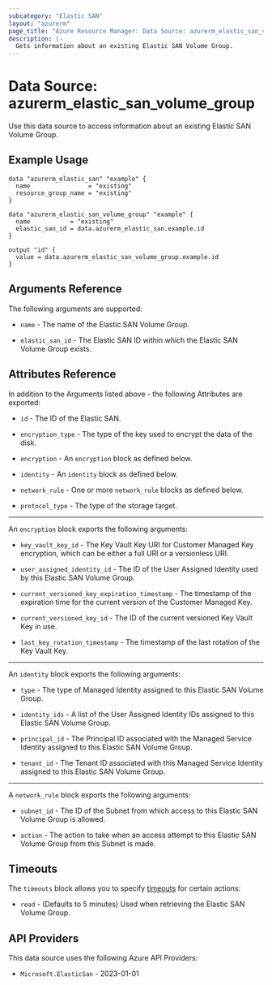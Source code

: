 ```yaml
---
subcategory: "Elastic SAN"
layout: "azurerm"
page_title: "Azure Resource Manager: Data Source: azurerm_elastic_san_volume_group"
description: |-
  Gets information about an existing Elastic SAN Volume Group.
---
```


# Data Source: azurerm_elastic_san_volume_group

Use this data source to access information about an existing Elastic SAN Volume Group.

## Example Usage

```hcl
data "azurerm_elastic_san" "example" {
  name                = "existing"
  resource_group_name = "existing"
}

data "azurerm_elastic_san_volume_group" "example" {
  name           = "existing"
  elastic_san_id = data.azurerm_elastic_san.example.id
}

output "id" {
  value = data.azurerm_elastic_san_volume_group.example.id
}
```

## Arguments Reference

The following arguments are supported:

* `name` - The name of the Elastic SAN Volume Group.

* `elastic_san_id` - The Elastic SAN ID within which the Elastic SAN Volume Group exists.

## Attributes Reference

In addition to the Arguments listed above - the following Attributes are exported: 

* `id` - The ID of the Elastic SAN.

* `encryption_type` - The type of the key used to encrypt the data of the disk.

* `encryption` - An `encryption` block as defined below.

* `identity` - An `identity` block as defined below.

* `network_rule` - One or more `network_rule` blocks as defined below.

* `protocol_type` - The type of the storage target.

---

An `encryption` block exports the following arguments:

* `key_vault_key_id` - The Key Vault Key URI for Customer Managed Key encryption, which can be either a full URI or a versionless URI.

* `user_assigned_identity_id` - The ID of the User Assigned Identity used by this Elastic SAN Volume Group.

* `current_versioned_key_expiration_timestamp` - The timestamp of the expiration time for the current version of the Customer Managed Key.

* `current_versioned_key_id` - The ID of the current versioned Key Vault Key in use.

* `last_key_rotation_timestamp` - The timestamp of the last rotation of the Key Vault Key.

---

An `identity` block exports the following arguments:

* `type` - The type of Managed Identity assigned to this Elastic SAN Volume Group.

* `identity_ids` - A list of the User Assigned Identity IDs assigned to this Elastic SAN Volume Group.

* `principal_id` - The Principal ID associated with the Managed Service Identity assigned to this Elastic SAN Volume Group.

* `tenant_id` - The Tenant ID associated with this Managed Service Identity assigned to this Elastic SAN Volume Group.

---

A `network_rule` block exports the following arguments:

* `subnet_id` - The ID of the Subnet from which access to this Elastic SAN Volume Group is allowed.

* `action` - The action to take when an access attempt to this Elastic SAN Volume Group from this Subnet is made.

## Timeouts

The `timeouts` block allows you to specify [timeouts](https://www.terraform.io/language/resources/syntax#operation-timeouts) for certain actions:

* `read` - (Defaults to 5 minutes) Used when retrieving the Elastic SAN Volume Group.

## API Providers
<!-- This section is generated, changes will be overwritten -->
This data source uses the following Azure API Providers:

* `Microsoft.ElasticSan` - 2023-01-01
